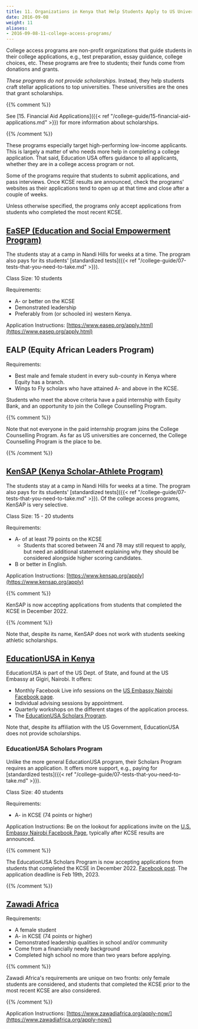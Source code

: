 ```yaml
---
title: 11. Organizations in Kenya that Help Students Apply to US Universities
date: 2016-09-08
weight: 11
aliases:
- 2016-09-08-11-college-access-programs/
---
```


College access programs are non-profit organizations that guide students
in their college applications, e.g., test preparation, essay guidance,
college choices, etc. These programs are free to students; their funds
come from donations and grants.

*These programs do not provide scholarships.* Instead, they help
students craft stellar applications to top universities. These
universities are the ones that grant scholarships.

{{% comment %}}

See [15. Financial Aid Applications]({{< ref
"/college-guide/15-financial-aid-applications.md" >}}) for more
information about scholarships.

{{% /comment %}}

These programs especially target high-performing low-income applicants.
This is largely a matter of who needs more help in completing a college
application. That said, Education USA offers guidance to all applicants,
whether they are in a college access program or not.

Some of the programs require that students to submit applications, and
pass interviews. Once KCSE results are announced, check the programs'
websites as their applications tend to open up at that time and close
after a couple of weeks.

Unless otherwise specified, the programs only accept applications from
students who completed the most recent KCSE.

## [EaSEP (Education and Social Empowerment Program)](http://www.easep.org/)

The students stay at a camp in Nandi Hills for weeks at a time. The
program also pays for its students' [standardized tests]({{< ref
"/college-guide/07-tests-that-you-need-to-take.md" >}}).

Class Size: 10 students

Requirements:

* A- or better on the KCSE
* Demonstrated leadership
* Preferably from (or schooled in) western Kenya.

Application Instructions:
[https://www.easep.org/apply.html](https://www.easep.org/apply.html)

## EALP (Equity African Leaders Program)

Requirements:

* Best male and female student in every sub-county in Kenya where Equity
  has a branch.
* Wings to Fly scholars who have attained A- and above in the KCSE.

Students who meet the above criteria have a paid internship with Equity
Bank, and an opportunity to join the College Counselling Program.

{{% comment %}}

Note that not everyone in the paid internship program joins the College
Counselling Program. As far as US universities are concerned, the
College Counselling Program is the place to be.

{{% /comment %}}

## [KenSAP (Kenya Scholar-Athlete Program)](http://kensap.org/)

The students stay at a camp in Nandi Hills for weeks at a time. The
program also pays for its students' [standardized tests]({{< ref
"/college-guide/07-tests-that-you-need-to-take.md" >}}). Of the college
access programs, KenSAP is very selective.

Class Size: 15 - 20 students

Requirements:

* A- of at least 79 points on the KCSE
  * Students that scored between 74 and 78 may still request to apply,
    but need an additional statement explaining why they should be
    considered alongside higher scoring candidates.
* B or better in English.

Application Instructions:
[https://www.kensap.org/apply](https://www.kensap.org/apply)

{{% comment %}}

KenSAP is now accepting applications from students that completed the
KCSE in December 2022.

{{% /comment %}}

Note that, despite its name, KenSAP does not work with students seeking
athletic scholarships.

## [EducationUSA in Kenya](https://ke.usembassy.gov/educationusa-in-kenya/)

EducationUSA is part of the US Dept. of State, and found at the US
Embassy at Gigiri, Nairobi. It offers:

* Monthly Facebook Live info sessions on the [US Embassy Nairobi
  Facebook page](https://www.facebook.com/U.S.EmbassyNairobi).
* Individual advising sessions by appointment.
* Quarterly workshops on the different stages of the application
  process.
* The [EducationUSA Scholars Program](#educationusa-scholars-program).

Note that, despite its affiliation with the US Government, EducationUSA
does not provide scholarships.

### EducationUSA Scholars Program

Unlike the more general EducationUSA program, their Scholars Program
requires an application. It offers more support, e.g., paying for
[standardized tests]({{< ref
"/college-guide/07-tests-that-you-need-to-take.md" >}}).

Class Size: 40 students

Requirements:

* A- in KCSE (74 points or higher)

Application Instructions: Be on the lookout for applications invite on
the [U.S. Embassy Nairobi Facebook
Page](https://www.facebook.com/U.S.EmbassyNairobi), typically after KCSE
results are announced.

{{% comment %}}

The EducationUSA Scholars Program is now accepting applications from
students that completed the KCSE in December 2022. [Facebook
post](https://www.facebook.com/photo/?fbid=553076613530447&set=a.293295186175259).
The application deadline is Feb 19th, 2023.

{{% /comment %}}

## [Zawadi Africa](http://www.zawadiafrica.org/)

Requirements:

* A female student
* A- in KCSE (74 points or higher)
* Demonstrated leadership qualities in school and/or community
* Come from a financially needy background
* Completed high school no more than two years before applying.

{{% comment %}}

Zawadi Africa's requirements are unique on two fronts: only female
students are considered, and students that completed the KCSE prior to
the most recent KCSE are also considered.

{{% /comment %}}

Application Instructions:
[https://www.zawadiafrica.org/apply-now/](https://www.zawadiafrica.org/apply-now/)
